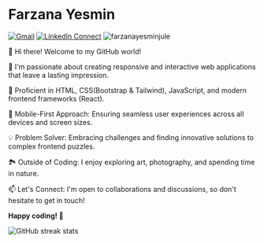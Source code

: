 # Farzana Yesmin

[![Gmail](https://img.shields.io/badge/%20-Send%20Mail-black?color=14171A&labelColor=ef5350&logo=gmail&logoColor=ffffff)](mailto:yesminfarzana.cse@gmail.com?subject=From%20GitHub&cc=farzana-15-2549@diu.edu.bd&body=Hi,%20there.%20Found%20you%20from%20GitHub.)
[![LinkedIn Connect](https://img.shields.io/badge/%20-Connect-black?color=14171A&labelColor=212121&logo=linkedin&logoColor=ffffff)](https://www.linkedin.com/in/farzanayesminjule/) <img src="https://komarev.com/ghpvc/?username=farzanayesminjule" alt="farzanayesminjule" />

:wave: Hi there! Welcome to my GitHub world!

🚀 I'm passionate about creating responsive and interactive web applications that leave a lasting impression.

🔧 Proficient in HTML, CSS(Bootstrap & Tailwind), JavaScript, and modern frontend frameworks (React).

📱 Mobile-First Approach: Ensuring seamless user experiences across all devices and screen sizes.

💡 Problem Solver: Embracing challenges and finding innovative solutions to complex frontend puzzles.

🏞️ Outside of Coding: I enjoy exploring art, photography, and spending time in nature.

📫 Let's Connect: I'm open to collaborations and discussions, so don't hesitate to get in touch!

<b>Happy coding! 🌟</b>


![GitHub streak stats](https://github-readme-streak-stats.herokuapp.com/?user=farzanayesminjule&theme=dark)  
